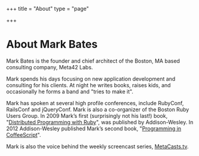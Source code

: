 +++
title = "About"
type = "page"

+++

# About Mark Bates

<p class='big-text'>
Mark Bates is the founder and chief architect of the Boston, MA based consulting company, Meta42 Labs.
</p>

<p class='big-text'>
Mark spends his days focusing on new application development and consulting for his clients. At night he writes books, raises kids, and occasionally he forms a band and "tries to make it".
</p>

<p class='big-text'>
Mark has spoken at several high profile conferences, include RubyConf, RailsConf and jQueryConf. Mark is also a co-organizer of the Boston Ruby Users Group. In 2009 Mark’s first (surprisingly not his last!) book, "<a href="/books">Distributed Programming with Ruby</a>", was published by Addison-Wesley. In 2012 Addison-Wesley published Mark’s second book, "<a href="/books">Programming in CoffeeScript</a>".
</p>

<p class='big-text'>
Mark is also the voice behind the weekly screencast series, <a href="http://www.metacasts.tv" target="_blank">MetaCasts.tv</a>.
</p>


